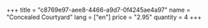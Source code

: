 +++
title = "c8769e97-aee8-4466-a9d7-0f4245ae4a97"
name = "Concealed Courtyard"
lang = ["en"]
price = "2.95"
quantity = 4
+++
